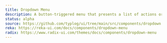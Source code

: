 ```yaml
---
title: Dropdown Menu
description: A button-triggered menu that presents a list of actions or functions to the user.
status: alpha
source: https://github.com/typlog/ui/tree/main/src/components/dropdown
reka: https://reka-ui.com/docs/components/dropdown-menu
radix: https://www.radix-ui.com/themes/docs/components/dropdown-menu
---
```


<Example name="dropdown/Overview.vue" variant="hide" />
